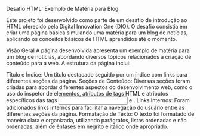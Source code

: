 Desafio HTML: Exemplo de Matéria para Blog.

Este projeto foi desenvolvido como parte de um desafio de introdução ao HTML oferecido pela Digital Innovation One (DIO). O desafio consistia em criar uma página básica simulando uma matéria para um blog de notícias, aplicando os conceitos básicos de HTML aprendidos até o momento.

Visão Geral
A página desenvolvida apresenta um exemplo de matéria para um blog de notícias, abordando diversos tópicos relacionados à criação de conteúdo para a web. A estrutura da página inclui:

Título e Índice: Um título destacado seguido por um índice com links para diferentes seções da página.
Seções de Conteúdo: Diversas seções foram criadas para abordar diferentes aspectos do desenvolvimento web, como o uso do inspetor de elementos, atributos de tags HTML e atributos específicos das tags <input> e <img>.
Links Internos: Foram adicionados links internos para facilitar a navegação do usuário entre as diferentes seções da página.
Formatação de Texto: O texto foi formatado de maneira clara e organizada, utilizando parágrafos, listas ordenadas e não ordenadas, além de ênfases em negrito e itálico onde apropriado.
